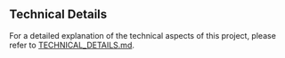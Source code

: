## Technical Details
For a detailed explanation of the technical aspects of this project, please refer to [TECHNICAL_DETAILS.md](./TECHNICAL_DETAILS.md).